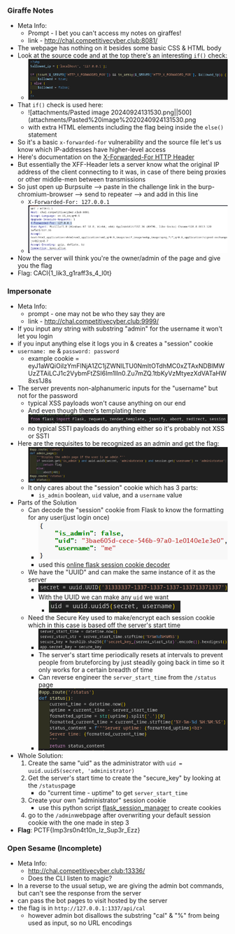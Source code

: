 ### Giraffe Notes
- Meta Info:
	- Prompt - I bet you can't access my notes on giraffes!
	- link - http://chal.competitivecyber.club:8081/
- The webpage has nothing on it besides some basic CSS & HTML body
- Look at the source code and at the top there's an interesting `if()` check:
	- ![attachments/Pasted image 20240924131501.png|500](attachments/Pasted%20image%2020240924131501.png)
- That `if()` check is used here:
	- ![attachments/Pasted image 20240924131530.png||500](attachments/Pasted%20image%2020240924131530.png
	- with extra HTML elements including the flag being inside the `else()` statement
- So it's a basic `x-forwarded-for` vulnerability and the source file let's us know which IP-addresses have higher-level access
- Here's documentation on the [X-Forwarded-For HTTP Header](https://developer.mozilla.org/en-US/docs/Web/HTTP/Headers/X-Forwarded-For)
- But essentially the XFF-Header lets a server know what the original IP address of the client connecting to it was, in case of there being proxies or other middle-men between transmissions
- So just open up Burpsuite  -->  paste in the challenge link in the burp-chromium-browser  -->  send to repeater  -->  and add in this line
	- `X-Forwarded-For: 127.0.0.1`
	- ![Pasted image 20241001113913.png](attachments/Pasted%20image%2020241001113913.png)
- Now the server will think you're the owner/admin of the page and give you the flag
- Flag: CACI{1_lik3_g1raff3s_4_l0t}

### Impersonate
- Meta Info:
	- prompt - one may not be who they say they are
	- link - http://chal.competitivecyber.club:9999/
- If you input any string with substring "admin" for the username it won't let you login
- if you input anything else it logs you in & creates a "session" cookie 
- `username: me` & `password: password`
	- example cookie = eyJ1aWQiOiIzYmFlNjA1ZC1jZWNlLTU0NmItOTdhMC0xZTAxNDBlMWUzZTAiLCJ1c2VybmFtZSI6Im1lIn0.Zu7mZQ.1tbKyVzMtyezXdVATaHW8xs1J8s
- The server prevents non-alphanumeric inputs for the "username" but not for the password
	- typical XSS payloads won't cause anything on our end
	- And even though there's templating here  ![attachments/Pasted image 20240921115435.png](attachments/Pasted%20image%2020240921115435.png)
	- no typical SSTI payloads do anything either so it's probably not XSS or SSTI
- Here are the requisites to be recognized as an admin and get the flag:
	- ![attachments/Pasted image 20240921134330.png||500](attachments/Pasted%20image%2020240921134330.png)
	- It only cares about the "session" cookie which has 3 parts: 
		- `is_admin` boolean, `uid` value, and a `username` value
- Parts of the Solution
	- Can decode the "session" cookie from Flask to know the formatting for any user(just login once)
		- ![attachments/Pasted image 20240921134045.png||300](attachments/Pasted%20image%2020240921134045.png)
		- used this [online flask session cookie decoder](https://www.kirsle.net/wizards/flask-session.cgi)
	- We have the "UUID" and can make the same instance of it as the server 
		- ![attachments/Pasted image 20240921135241.png||300](attachments/Pasted%20image%2020240921135241.png)
		- With the UUID we can make any `uid` we want
			- ![attachments/Pasted image 20240921135201.png||300](attachments/Pasted%20image%2020240921135201.png)
	- Need the Secure Key used to make/encrypt each session cookie which in this case is based off the server's start time
		- ![attachments/Pasted image 20240921134930.png||400](attachments/Pasted%20image%2020240921134930.png)
		- The server's start time periodically resets at intervals to prevent people from bruteforcing by just steadily going back in time so it only works for a certain breadth of time
		- Can reverse engineer the `server_start_time` from the `/status` page
		- ![attachments/Pasted image 20240921135034.png||350](attachments/Pasted%20image%2020240921135034.png)
- Whole Solution:
	1. Create the same "uid" as the administrator with `uid = uuid.uuid5(secret, 'administrator)`
	2. Get the server's start time to create the "secure_key"  by looking at the `/status`page
		- do "current time - uptime" to get `server_start_time`
	3. Create your own "administrator" session cookie
		- use this python script [flask_session_manager](https://github.com/noraj/flask-session-cookie-manager) to create cookies
	4. go to the `/admin`webpage after overwriting your default session cookie with the one made in step 3
- **Flag**: PCTF{Imp3rs0n4t10n_Iz_Sup3r_Ezz}


### Open Sesame (Incomplete)
- Meta Info:
	- http://chal.competitivecyber.club:13336/
	- Does the CLI listen to magic?
- In a reverse to the usual setup, we are giving the admin bot commands, but can't see the response from the server 
- can pass the bot pages to visit hosted by the server
- the flag is in `http://127.0.0.1:1337/api/cal` 
	- however admin bot disallows the substring "cal" & "%" from being used as input, so no URL encodings




